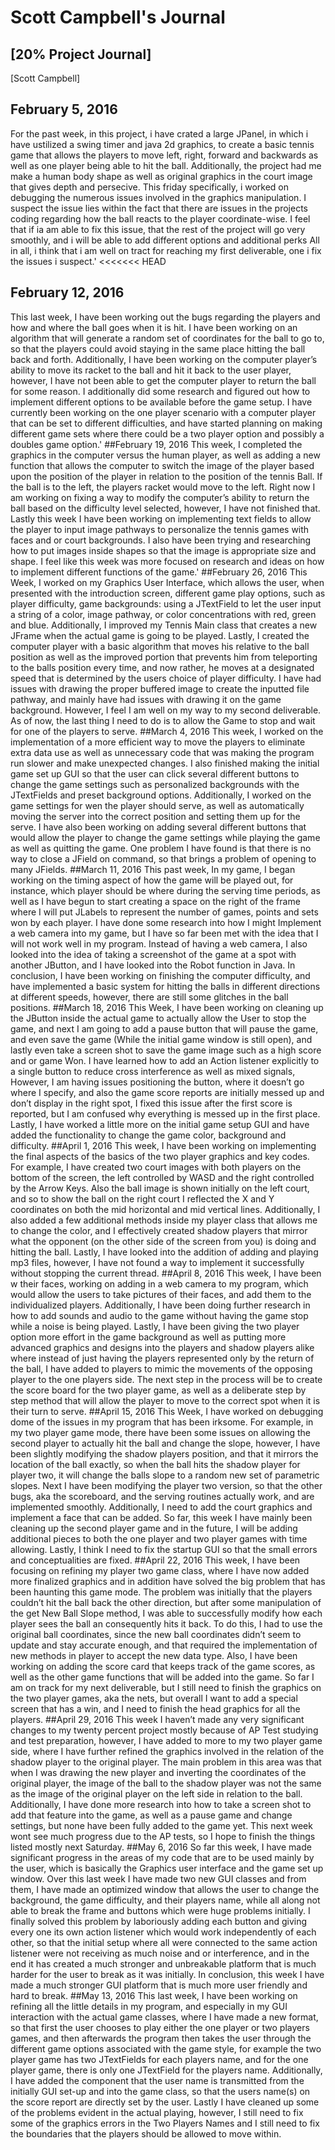 # Scott Campbell's Journal
## [20% Project Journal]
[Scott Campbell]

## February 5, 2016
For the past week, in this project, i have crated a large JPanel, in which i have ustilized a swing timer and java 2d graphics, to create a basic tennis game that allows the players to move left, right, forward and backwards as well as one player being able to hit the ball. Additionally, the project had me make a human body shape as well as original graphics in the court image that gives depth and persecive. This friday specifically, i worked on debugging the numerous issues involved in the graphics manipulation. I suspect the issue lies within the fact that there are issues in the projects coding regarding how the ball reacts to the player coordinate-wise. I feel that if ia am able to fix this issue, that the rest of the project will go very smoothly, and i will be able to add different options and additional perks All in all, i think that i am well on tract for reaching my first deliverable, one i fix the issues i suspect.'
<<<<<<< HEAD

## February 12, 2016
This last week, I have been working out the bugs regarding the players and how and where the ball goes when it is hit. I have been working on an algorithm that will generate a random set of coordinates for the ball to go to, so that the players could avoid staying in the same place hitting the ball back and forth. Additionally, I have been working on the computer player’s ability to move its racket to the ball and hit it back to the user player, however, I have not been able to get the computer player to return the ball for some reason. I additionally did some research and figured out how to implement different options to be available before the game setup. I have currently been working on the one player scenario with a computer player that can be set to different difficulties, and have started planning on making different game sets where there could be a two player option and possibly a doubles game option.'
##February 19, 2016
This week, I completed the graphics in the computer versus the human player, as well as adding a new function that allows the computer to switch the image of the player based upon the position of the player in relation to the position of the tennis Ball. If the ball is to the left, the players racket would move to the left. Right now I am working on fixing a way to modify the computer’s ability to return the ball based on the difficulty level selected, however, I have not finished that. Lastly this week I have been working on implementing text fields to allow the player to input image pathways to personalize the tennis games with faces and or court backgrounds. I also have been trying and researching how to put images inside shapes so that the image is appropriate size and shape. I feel like this week was more focused on research and ideas on how to implement different functions of the game.'
##February 26, 2016
This Week, I worked on my Graphics User Interface, which allows the user, when presented with the introduction screen, different game play options, such as player difficulty, game backgrounds: using a JTextField to let the user input a string of a color, image pathway, or color concentrations with red, green and blue. Additionally, I improved my Tennis Main class that creates a new JFrame when the actual game is going to be played.  Lastly, I created the computer player with a basic algorithm that moves his relative to the ball position as well as the improved portion that prevents him from teleporting to the balls position every time, and now rather, he moves at a designated speed that is determined by the users choice of player difficulty. I have had issues with drawing the proper buffered image to create the inputted file pathway, and mainly have had issues with drawing it on the game background. However, I feel I am well on my way to my second deliverable. As of now, the last thing I need to do is to allow the Game to stop and wait for one of the players to serve.
##March 4, 2016
This week, I worked on the implementation of a more efficient way to move the players to eliminate extra data use as well as unnecessary code that was making the program run slower and make unexpected changes. I also finished making the initial game set up GUI so that the user can click several different buttons to change the game settings such as personalized backgrounds with the JTextFields and preset background options. Additionally, I worked on the game settings for wen the player should serve, as well as automatically moving the server into the correct position and setting them up for the serve. I have also been working on adding several different buttons that would allow the player to change the game settings while playing the game as well as quitting the game. One problem I have found is that there is no way to close a JField on command, so that brings a problem of opening to many JFields.
##March 11, 2016
This past week, In my game, I began working on the timing aspect of how the game will be played out, for instance, which player should be where during the serving time periods, as well as I have begun to start creating a space on the right of the frame where I will put JLabels to represent the number of games, points and sets won by each player. I have done some research into how I might Implement a web camera into my game, but I have so far been met with the idea that I will not work well in my program. Instead of having a web camera, I also looked into the idea of taking a screenshot of the game at a spot with another JButton, and I have looked into the Robot function in Java. In conclusion, I have been working on finishing the computer difficulty, and have implemented a basic system for hitting the balls in different directions at different speeds, however, there are still some glitches in the ball positions.
##March 18, 2016
This Week, I have been working on cleaning up the JButton inside the actual game to actually allow the User to stop the game, and next I am going to add a pause button that will pause the game, and even save the game (While the initial game window is still open), and lastly even take a screen shot to save the game image such as a high score and or game Won. I have learned how to add an Action listener explicitly to a single button to reduce cross interference as well as mixed signals, However, I am having issues positioning the button, where it doesn’t go where I specify, and also the game score reports are initially messed up and don’t display in the right spot, I fixed this issue after the first score is reported, but I am confused why everything is messed up in the first place. Lastly, I have worked a little more on the initial game setup GUI and have added the functionality to change the game color, background and difficulty.
##April 1, 2016
This week, I have been working on implementing the final aspects of the basics of the two player graphics and key codes. For example, I have created two court images with both players on the bottom of the screen, the left controlled by WASD and the right controlled by the Arrow Keys. Also the ball image is shown initially on the left court, and so to show the ball on the right court I reflected the X and Y coordinates on both the mid horizontal and mid vertical lines. Additionally, I also added a few additional methods inside my player class that allows me to change the color, and I effectively created shadow players that mirror what the opponent (on the other side of the screen from you) is doing and hitting the ball. Lastly, I have looked into the addition of adding and playing mp3 files, however, I have not found a way to implement it successfully without stopping the current thread.
##April 8, 2016
This week, I have been w their faces, working on adding in a web camera to my program, which would allow the users to take pictures of their faces, and add them to the individualized players. Additionally, I have been doing further research in how to add sounds and audio to the game without having the game stop while a noise is being played. Lastly, I have been giving the two player option more effort in the game background as well as putting more advanced graphics and designs into the players and shadow players alike where instead of just having the players represented only by the return of the ball, I have added to players to mimic the movements of the opposing player to the one players side. The next step in the process will be to create the score board for the two player game, as well as a deliberate step by step method that will allow the player to move to the correct spot when it is their turn to serve.
##April 15, 2016
This Week, I have worked on debugging dome of the issues in my program that has been irksome. For example, in my two player game mode, there have been some issues on allowing the second player to actually hit the ball and change the slope, however, I have been slightly modifying the shadow players position, and that it mirrors the location of the ball exactly, so when the ball hits the shadow player for player two, it will change the balls slope to a random new set of parametric slopes. Next I have been modifying the player two version, so that the other bugs, aka the scoreboard, and the serving routines actually work, and are implemented smoothly. Additionally, I need to add the court graphics and implement a face that can be added. So far, this week I have mainly been cleaning up the second player game and in the future, I will be adding additional pieces to both the one player and two player games with time allowing. Lastly, I think I need to fix the startup GUI so that the small errors and conceptualities are fixed.
##April 22, 2016
This week, I have been focusing on refining my player two game class, where I have now added more finalized graphics and in addition have solved the big problem that has been haunting this game mode. The problem was initially that the players couldn’t hit the ball back the other direction, but after some manipulation of the get New Ball Slope method, I was able to successfully modify how each player sees the ball an consequently hits it back. To do this, I had to use the original ball coordinates, since the new ball coordinates didn’t seem to update and stay accurate enough, and that required the implementation of new methods in player to accept the new data type. Also, I have been working on adding the score card that keeps track of the game scores, as well as the other game functions that will be added into the game. So far I am on track for my next deliverable, but I still need to finish the graphics on the two player games, aka the nets, but overall I want to add a special screen that has a win, and I need to finish the head graphics for all the players.
##April 29, 2016
This week I haven’t made any very significant changes to my twenty percent project mostly because of AP Test studying and test preparation, however, I have added to more to my two player game side, where I have further refined the graphics involved in the relation of the shadow player to the original player. The main problem in this area was that when I was drawing the new player and inverting the coordinates of the original player, the image of the ball to the shadow player was not the same as the image of the original player on the left side in relation to the ball. Additionally, I have done more research into how to take a screen shot to add that feature into the game, as well as a pause game and change settings, but none have been fully added to the game yet. This next week wont see much progress due to the AP tests, so I hope to finish the things listed mostly next Saturday.
##May 6, 2016
So far this week, I have made significant progress in the areas of my code that are to be used mainly by the user, which is basically the Graphics user interface and the game set up window. Over this last week I have made two new GUI classes and from them, I have made an optimized window that allows the user to change the background, the game difficulty, and their players name, while all along not able to break the frame and buttons which were huge problems initially. I finally solved this problem by laboriously adding each button and giving every one its own action listener which would work independently of each other, so that the initial setup where all were connected to the same action listener were not receiving as much noise and or interference, and in the end it has created a much stronger and unbreakable platform that is much harder for the user to break as it was initially. In conclusion, this week I have made a much stronger GUI platform that is much more user friendly and hard to break.
##May 13, 2016
This last week, I have been working on refining all the little details in my program, and especially in my GUI interaction with the actual game classes, where I have made a new format, so that first the user chooses to play either the one player or two players games, and then afterwards the program then takes the user through the different game options associated with the game style, for example the two player game has two JTextFields for each players name, and for the one player game, there is only one JTextField for the players name. Additionally, I have added the component that the user name is transmitted from the initially GUI set-up and into the game class, so that the users name(s) on the score report are directly set by the user. Lastly I have cleaned up some of the problems evident in the actual playing, however, I still need to fix some of the graphics errors in the Two Players Names and I still need to fix the boundaries that the players should be allowed to move within. 